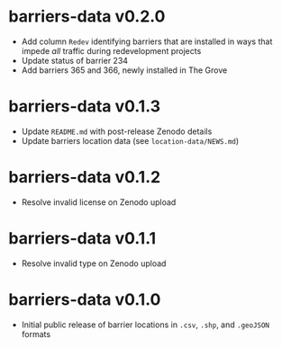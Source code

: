 # barriers-data v0.2.0

* Add column `Redev` identifying barriers that are installed in ways that impede *all* traffic during redevelopment projects
* Update status of barrier 234
* Add barriers 365 and 366, newly installed in The Grove

# barriers-data v0.1.3

* Update `README.md` with post-release Zenodo details
* Update barriers location data (see `location-data/NEWS.md`)

# barriers-data v0.1.2

* Resolve invalid license on Zenodo upload

# barriers-data v0.1.1

* Resolve invalid type on Zenodo upload

# barriers-data v0.1.0

* Initial public release of barrier locations in `.csv`, `.shp`, and `.geoJSON` formats
